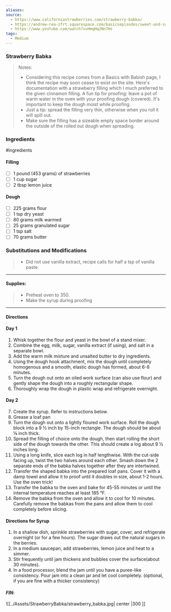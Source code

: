```yaml
---
aliases: 
source:
  - https://www.californiastrawberries.com/strawberry-babka/
  - https://andrew-rea-zfrt.squarespace.com/basicsepisodes/sweet-and-savory-babka?rq=babka
  - https://www.youtube.com/watch?v=HmqHq2Nn7Hs
tags:
  - Medium
---
```

### Strawberry Babka

>Notes: 
> - Considering this recipe comes from a Basics with Babish page, I think the recipe may soon cease to exist on the site. Here's documentation with a strawberry filling which I much preferred to the given cinnamon filling. A fun tip for proofing: leave a pot of warm water in the oven with your proofing dough (covered). It's important to keep the dough moist while proofing. 
> - Just a tip: spread the filling very thin, otherwise when you roll it will spill out. 
> - Make sure the filling has a sizeable empty space border around the outside of the rolled out dough when spreading. 
> 
### Ingredients
#ingredients 
#### Filling 
- [ ] 1 pound (453 grams) of strawberries
- [ ] 1 cup sugar
- [ ] 2 tbsp lemon juice
#### Dough
- [ ] 225 grams flour
- [ ] 1 tsp dry yeast
- [ ] 80 grams milk warmed
- [ ] 25 grams granulated sugar 
- [ ] 1 tsp salt
- [ ] 70 grams butter
### Substitutions and Modifications
> - Did not use vanilla extract, recipe calls for half a tsp of vanilla paste. 
---
#### Supplies:
> - Preheat oven to 350. 
> - Make the syrup during proofing

---
#### Directions
#### Day 1
1. Whisk together the flour and yeast in the bowl of a stand mixer.
2. Combine the egg, milk, sugar, vanilla extract (if using), and salt in a separate bowl.
3. Add the warm milk mixture and unsalted butter to dry ingredients.
4. Using the dough hook attachment, mix the dough until completely homogenous and a smooth, elastic dough has formed, about 6-8 minutes.
5. Turn the dough out onto an oiled work surface (can also use flour) and gently shape the dough into a roughly rectangular shape.
6. Thoroughly wrap the dough in plastic wrap and refrigerate overnight. 
#### Day 2
7. Create the syrup. Refer to instructions below. 
8. Grease a loaf pan 
9. Turn the dough out onto a lightly floured work surface. Roll the dough block into a 9 ½ inch by 15-inch rectangle. The dough should be about ⅛ inch thick. 
10. Spread the filling of choice onto the dough, then start rolling the short side of the dough towards the other. This should create a log about 9 ½ inches long. 
11. Using a long knife, slice each log in half lengthwise. With the cut-side facing up, twist the two halves around each other. Smash down the 2 separate ends of the babka halves together after they are intertwined. 
12. Transfer the shaped babka into the prepared loaf pans. Cover it with a damp towel and allow it to proof until it doubles in size, about 1-2 hours. Use the oven trick!
13. Transfer the babka to the oven and bake for 45-55 minutes or until the internal temperature reaches at least 185 °F.
14. Remove the babka from the oven and allow it to cool for 10 minutes. Carefully remove the babkas from the pans and allow them to cool completely before slicing. 
#### Directions for Syrup
1. In a shallow dish, sprinkle strawberries with sugar, cover, and refrigerate overnight (or for a few hours). The sugar draws out the natural sugars in the berries.
2. In a medium saucepan, add strawberries, lemon juice and heat to a simmer.
3. Stir frequently until jam thickens and bubbles cover the surface(about 30 minutes).
4. In a food processor, blend the jam until you have a puree-like consistency. Pour jam into a clean jar and let cool completely. (optional, if you are fine with a thicker consistency) 
#### *FIN*:
![[../Assets/StrawberryBabka/strawberry_babka.jpg| center |300 ]]